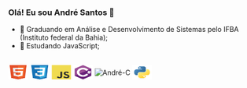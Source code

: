 ### Olá! Eu sou André Santos 👋

- 🔭 Graduando em Análise e Desenvolvimento de Sistemas pelo IFBA (Instituto federal da Bahia);
- 🌱 Estudando JavaScript;
<div style="display: inline_block"><br>
<img align="center" alt="André-HTML" height="30" width="40" src="https://raw.githubusercontent.com/devicons/devicon/master/icons/html5/html5-original.svg">
<img align="center" alt="André-CSS" height="30" width="40" src="https://raw.githubusercontent.com/devicons/devicon/master/icons/css3/css3-original.svg">
<img align="center" alt="André-JS" height="30" width="40" src="https://github.com/devicons/devicon/blob/v2.15.1/icons/javascript/javascript-original.svg">
<img align="center" alt="André-Csharp" height="30" width="40" src="https://raw.githubusercontent.com/devicons/devicon/master/icons/csharp/csharp-original.svg">
<img align="center" alt="André-C" height="30" width="40" src="https://cdn.jsdelivr.net/gh/devicons/devicon/icons/c/c-original.svg" />
<img align="center" alt="André-Python" height="30" width="40" src="https://raw.githubusercontent.com/devicons/devicon/master/icons/python/python-original.svg">


</div>
